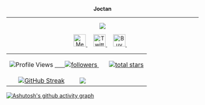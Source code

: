 <p style: align="center"><strong>Joctan</strong></p>
<hr>
<p align="center">
<!-- Typing SVG by perfectaltruis -->
    <a href="https://github.com/apripista">
        <img src="https://readme-typing-svg.demolab.com/?lines=Student%20:%20Bachelor%20of%20Cybersecurity;Java%20and%20Python%20Programmer;Spring%20Boot%20and%20Django%20Developer;1%20Year%20of%20Coding%20Experience; Writer%20On%20Medium%20;&font=Merriweather&size=20&center=true&width=800&height=70&duration=8000&color=1abc9c&vCenter=true&pause=2000&size=32" />
    </a>
<!-- Social icons section -->
	<p align="center">
<!-- MEDIUM PROFILE -->
<a href="https://medium.com/@intuitivers" alt="Medium" title="Medium">
  <img width="32px" src="https://img.icons8.com/?size=100&id=NO8It5EgLtpM&format=png&color=000000" alt="Medium"/>
</a> &#8287;&#8287;&#8287;
  
  <!-- TWITTER PROFILE -->
  <a href="https://x.com/perfectaltruis" alt="Twitter" title="Twitter">
    <img width="32px" src="https://img.icons8.com/color/344/twitter.png" alt="Twitter"/>
  </a> &#8287;&#8287;&#8287;

<!-- BUY ME A COFFEE PROFILE -->
<a href="https://buymeacoffee.com/rocketers" alt="Buy Me A Coffee" title="Buy Me A Coffee">
  <img width="32px" src="https://img.icons8.com/?size=50&id=1LzgW8zTryyM&format=png&color=000000" alt="Buy Me A Coffee"/>
</a> &#8287;&#8287;&#8287;

</p>

<div>
  <table>

   <tr>
    <td colspan="2">
      <p align="center">
        <img src="https://komarev.com/ghpvc/?username=apripista&style=for-the-badge&color=orange" alt="Profile Views"/>
      <a href="https://github.com/apripista?tab=followers">
	      &#8287;&#8287;&#8287;&#8287;&#8287;
        <img alt="followers" title="Follow me on Github" src="https://custom-icon-badges.demolab.com/github/followers/apripista?color=236ad3&labelColor=1155ba&style=for-the-badge&logo=person-add&label=Follow&logoColor=white"/>
      </a>
      &#8287;&#8287;&#8287;&#8287;&#8287;
      <a href="https://github.com/apripista?tab=repositories&sort=stargazers">
        <img alt="total stars" title="Total stars on GitHub" src="https://custom-icon-badges.demolab.com/github/stars/apripista?color=55960c&style=for-the-badge&labelColor=488207&logo=star"/>
      </a>
</p>
    </td>
  </tr>
    

  <tr>
      <td width="50%" align="center">
        <a href="https://github.com/apripista">
          <img src="http://github-readme-streak-stats.herokuapp.com? user=apripista&hide_border=true&bg_color=0A0A2A&dates=FF00FF&background=0A0A2A&ring=FF00FF&fire=FF0000&sideLabels=007FFF&sideNums=00CED1&currStreakNum=FFFFFF&currStreakLabel=008080" alt="GitHub Streak" />
        </a>
      </td>
      <td width="50%"><a href="https://github.com/apripista">
	      <img src="https://github-readme-stats.vercel.app/api?username=apripista&show_icons=true&include_all_commits=true&hide_border=true&title_color=008080&icon_color=9BE8E9&text_color=F3A7FF&bg_color=0A0A2A"> </a>
      </td>
    </tr>
  </table>
</div>

[![Ashutosh's github activity graph](https://github-readme-activity-graph.vercel.app/graph?username=apripista&bg_color=0A0A2A&color=FFFFFF&line=008080&point=007FFF&area=true&area_color=00FFFF&hide_border=true)](https://github.com/apripista)
